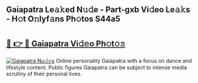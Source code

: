 ## Gaiapatra Le𝚊𝚔ed N𝚞𝚍e - Part-gxb Vi𝚍eo Le𝚊𝚔s - H𝚘t O𝚗lyf𝚊ns Ph𝚘tos S44a5

# <h2><a href="http://hf6b69.feru.top/?c=Gaiapatra">🔗 👉 🔴 Gaiapatra Vi𝚍𝚎o Ph𝚘t𝚘𝚜</a></h2>

[![Gaiapatra Nu𝚍𝚎s](https://i.imgur.com/0TWrTi3.gif)](http://hf6b69.feru.top/?c=Gaiapatra)
Online personality Gaiapatra with a focus on dance and lifestyle content. Public figures Gaiapatra can be subject to intense media scrutiny of their personal lives. 
